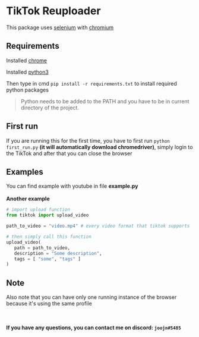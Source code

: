 # TikTok Reuploader


This package uses [selenium](https://www.selenium.dev/) with [chromium](https://chromedriver.chromium.org/)

## Requirements
Installed [chrome](https://www.google.com/intl/en/chrome/)


Installed [python3](https://www.python.org/downloads/)

Then type in cmd
`pip install -r requirements.txt`  to install required python packages

> Python needs to be added to the PATH and you have to be in current directory of the project.


## First run

If you are running this for the first time, you have to first run 
`python first_run.py` **(it will automatically download chromedriver)**, simply login to the TikTok and after that you can close the browser


## Examples
You can find example with youtube in file **example.py**
<br></br>
**Another example**
```python
# import upload function
from tiktok import upload_video

path_to_video = "video.mp4" # every video format that tiktok supports 

# then simply call this function
upload_video(
   path = path_to_video,
   description = "Some description",
   tags = [ "some", "tags" ]
)
```

## Note
Also note that you can have only one running instance of the browser because it's using the same profile

<br></br>
**If you have any questions,
you can contact me on discord: `joojn#5485`**